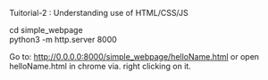Tuitorial-2 : Understanding use of HTML/CSS/JS 

cd simple_webpage \
python3 -m http.server 8000 

Go to: http://0.0.0.0:8000/simple_webpage/helloName.html or open helloName.html in chrome via. right clicking on it. 
